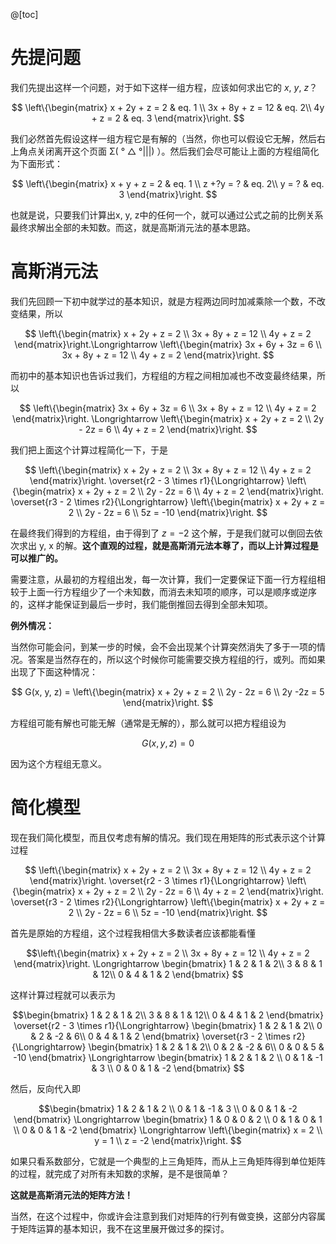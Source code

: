 @[toc]

# 先提问题

我们先提出这样一个问题，对于如下这样一组方程，应该如何求出它的 $x$, $y$, $z$？

$$
\left\{\begin{matrix}
x + 2y + z = 2 & eq. 1 \\
3x + 8y + z = 12 & eq. 2\\
4y + z = 2 & eq. 3
\end{matrix}\right.
$$

我们必然首先假设这样一组方程它是有解的（当然，你也可以假设它无解，然后右上角点关闭离开这个页面  Σ( ° △ °|||) ）。然后我们会尽可能让上面的方程组简化为下面形式：

$$
\left\{\begin{matrix}
x + y + z = 2 & eq. 1 \\
z +?y = ? & eq. 2\\
y = ? & eq. 3
\end{matrix}\right.
$$

也就是说，只要我们计算出x, y, z中的任何一个，就可以通过公式之前的比例关系最终求解出全部的未知数。而这，就是高斯消元法的基本思路。

# 高斯消元法

我们先回顾一下初中就学过的基本知识，就是方程两边同时加减乘除一个数，不改变结果，所以

$$
\left\{\begin{matrix}
x + 2y + z = 2 \\
3x + 8y + z = 12 \\
4y + z = 2
\end{matrix}\right.\Longrightarrow \left\{\begin{matrix}
3x + 6y + 3z = 6 \\
3x + 8y + z = 12 \\
4y + z = 2
\end{matrix}\right.
$$

而初中的基本知识也告诉过我们，方程组的方程之间相加减也不改变最终结果，所以

$$
\left\{\begin{matrix}
3x + 6y + 3z = 6 \\
3x + 8y + z = 12 \\
4y + z = 2
\end{matrix}\right. \Longrightarrow \left\{\begin{matrix}
x + 2y + z = 2 \\
2y - 2z = 6 \\
4y + z = 2
\end{matrix}\right.
$$

我们把上面这个计算过程简化一下，于是

$$
\left\{\begin{matrix}
x + 2y + z = 2 \\
3x + 8y + z = 12 \\
4y + z = 2
\end{matrix}\right. \overset{r2 - 3 \times r1}{\Longrightarrow}  \left\{\begin{matrix}
x + 2y + z = 2 \\
2y - 2z = 6 \\
4y + z = 2
\end{matrix}\right.  \overset{r3 - 2 \times r2}{\Longrightarrow}  \left\{\begin{matrix}
x + 2y + z = 2 \\
2y - 2z = 6 \\
5z = -10
\end{matrix}\right. 
$$

在最终我们得到的方程组，由于得到了 $z = -2$ 这个解，于是我们就可以倒回去依次求出 y, x 的解。**这个直观的过程，就是高斯消元法本尊了，而以上计算过程是可以推广的。**

需要注意，从最初的方程组出发，每一次计算，我们一定要保证下面一行方程组相较于上面一行方程组少了一个未知数，而消去未知项的顺序，可以是顺序或逆序的，这样才能保证到最后一步时，我们能倒推回去得到全部未知项。

**例外情况：**

当然你可能会问，到某一步的时候，会不会出现某个计算突然消失了多于一项的情况。答案是当然存在的，所以这个时候你可能需要交换方程组的行，或列。而如果出现了下面这种情况：

$$
 G(x, y, z) = \left\{\begin{matrix}
x + 2y + z = 2 \\
2y - 2z = 6 \\
2y -2z = 5
\end{matrix}\right. 
$$

方程组可能有解也可能无解（通常是无解的），那么就可以把方程组设为

$$G(x, y, z) = 0$$

因为这个方程组无意义。

# 简化模型

现在我们简化模型，而且仅考虑有解的情况。我们现在用矩阵的形式表示这个计算过程

$$
\left\{\begin{matrix}
x + 2y + z = 2 \\
3x + 8y + z = 12 \\
4y + z = 2
\end{matrix}\right. \overset{r2 - 3 \times r1}{\Longrightarrow}  \left\{\begin{matrix}
x + 2y + z = 2 \\
2y - 2z = 6 \\
4y + z = 2
\end{matrix}\right.  \overset{r3 - 2 \times r2}{\Longrightarrow}  \left\{\begin{matrix}
x + 2y + z = 2 \\
2y - 2z = 6 \\
5z = -10
\end{matrix}\right. 
$$

首先是原始的方程组，这个过程我相信大多数读者应该都能看懂

$$\left\{\begin{matrix}
x + 2y + z = 2 \\
3x + 8y + z = 12 \\
4y + z = 2
\end{matrix}\right. \Longrightarrow \begin{bmatrix}
 1 & 2 & 1 & 2\\
 3 & 8 & 1 & 12\\
 0 & 4 & 1 & 2
\end{bmatrix} $$

这样计算过程就可以表示为

$$\begin{bmatrix}
 1 & 2 & 1 & 2\\
 3 & 8 & 1 & 12\\
 0 & 4 & 1 & 2
\end{bmatrix} \overset{r2 - 3 \times r1}{\Longrightarrow} \begin{bmatrix}
 1 & 2 & 1 & 2\\
 0 & 2 & -2 & 6\\
 0 & 4 & 1 & 2
\end{bmatrix}  \overset{r3 - 2 \times r2}{\Longrightarrow} \begin{bmatrix} 
 1 & 2 & 1 & 2\\
 0 & 2 & -2 & 6\\
 0 & 0 & 5 & -10
\end{bmatrix} \Longrightarrow \begin{bmatrix} 
1 & 2 & 1 & 2 \\
0 & 1 & -1 & 3 \\
0 & 0 & 1 & -2
\end{bmatrix} $$

然后，反向代入即

$$\begin{bmatrix} 
1 & 2 & 1 & 2 \\
0 & 1 & -1 & 3 \\
0 & 0 & 1 & -2
\end{bmatrix}  \Longrightarrow \begin{bmatrix} 
1 & 0 & 0 & 2 \\
0 & 1 & 0 & 1 \\
0 & 0 & 1 & -2
\end{bmatrix}   \Longrightarrow \left\{\begin{matrix}
x = 2 \\
y = 1 \\
z = -2
\end{matrix}\right. 
$$ 


如果只看系数部分，它就是一个典型的上三角矩阵，而从上三角矩阵得到单位矩阵的过程，就完成了对所有未知数的求解，是不是很简单？

**这就是高斯消元法的矩阵方法！**

当然，在这个过程中，你或许会注意到我们对矩阵的行列有做变换，这部分内容属于矩阵运算的基本知识，我不在这里展开做过多的探讨。
